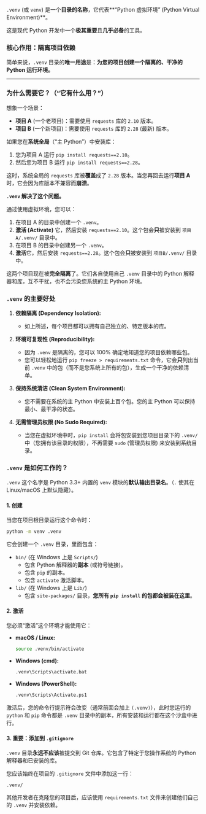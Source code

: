 `.venv` (或 `venv`) 是一个**目录的名称**，它代表\*\*“Python 虚拟环境” (Python Virtual Environment)\*\*。

这是现代 Python 开发中一个**极其重要**且**几乎必备**的工具。

### 核心作用：隔离项目依赖

简单来说，`.venv` 目录的**唯一用途**是：**为您的项目创建一个隔离的、干净的 Python 运行环境。**

-----

### 为什么需要它？（“它有什么用？”）

想象一个场景：

  * **项目 A** (一个老项目)：需要使用 `requests` 库的 `2.10` 版本。
  * **项目 B** (一个新项目)：需要使用 `requests` 库的 `2.28` (最新) 版本。

如果您在**系统全局**（“主 Python”）中安装库：

1.  您为项目 A 运行 `pip install requests==2.10`。
2.  然后您为项目 B 运行 `pip install requests==2.28`。

这时，系统全局的 `requests` 库被**覆盖**成了 `2.28` 版本。当您再回去运行**项目 A** 时，它会因为库版本不兼容而**崩溃**。

**`.venv` 解决了这个问题。**

通过使用虚拟环境，您可以：

1.  在项目 A 的目录中创建一个 `.venv`。
2.  **激活 (Activate)** 它，然后安装 `requests==2.10`。这个包会**只**被安装到 `项目A/.venv/` 目录中。
3.  在项目 B 的目录中创建另一个 `.venv`。
4.  **激活**它，然后安装 `requests==2.28`。这个包会**只**被安装到 `项目B/.venv/` 目录中。

这两个项目现在被**完全隔离**了。它们各自使用自己 `.venv` 目录中的 Python 解释器和库，互不干扰，也不会污染您系统的主 Python 环境。

### `.venv` 的主要好处

1.  **依赖隔离 (Dependency Isolation):**

      * 如上所述，每个项目都可以拥有自己独立的、特定版本的库。

2.  **环境可复现性 (Reproducibility):**

      * 因为 `.venv` 是隔离的，您可以 100% 确定地知道您的项目依赖哪些包。
      * 您可以轻松地运行 `pip freeze > requirements.txt` 命令，它会**只**列出当前 `.venv` 中的包（而不是您系统上所有的包），生成一个干净的依赖清单。

3.  **保持系统清洁 (Clean System Environment):**

      * 您不需要在系统的主 Python 中安装上百个包。您的主 Python 可以保持最小、最干净的状态。

4.  **无需管理员权限 (No Sudo Required):**

      * 当您在虚拟环境中时，`pip install` 会将包安装到您项目目录下的 `.venv/` 中（您拥有该目录的权限），不再需要 `sudo` (管理员权限) 来安装到系统目录。

### `.venv` 是如何工作的？

`.venv` 这个名字是 Python 3.3+ 内置的 `venv` 模块的**默认输出目录名**。（`.` 使其在 Linux/macOS 上默认隐藏）。

#### 1\. 创建

当您在项目根目录运行这个命令时：

```bash
python -m venv .venv
```

它会创建一个 `.venv` 目录，里面包含：

  * `bin/` (在 Windows 上是 `Scripts/`)
      * 包含 Python 解释器的**副本** (或符号链接)。
      * 包含 `pip` 的副本。
      * 包含 `activate` 激活脚本。
  * `lib/` (在 Windows 上是 `Lib/`)
      * 包含 `site-packages/` 目录，**您所有 `pip install` 的包都会被装在这里**。

#### 2\. 激活

您必须“激活”这个环境才能使用它：

  * **macOS / Linux:**
    ```bash
    source .venv/bin/activate
    ```
  * **Windows (cmd):**
    ```bash
    .venv\Scripts\activate.bat
    ```
  * **Windows (PowerShell):**
    ```bash
    .venv\Scripts\Activate.ps1
    ```

激活后，您的命令行提示符会改变（通常前面会加上 `(.venv)`），此时您运行的 `python` 和 `pip` 命令都是 `.venv` 目录中的副本，所有安装和运行都在这个沙盒中进行。

#### 3\. **重要：添加到 `.gitignore`**

`.venv` 目录**永远不应该**被提交到 Git 仓库。它包含了特定于您操作系统的 Python 解释器和已安装的库。

您应该始终在项目的 `.gitignore` 文件中添加这一行：

```
.venv/
```

其他开发者在克隆您的项目后，应该使用 `requirements.txt` 文件来创建他们自己的 `.venv` 并安装依赖。
